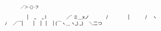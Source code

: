           ／＞-🌱-フ
　　　　　| 　_　 _ l
　 　　　／` ミ＿xノ
　　 　 /　　　 　 |
　　　 /　 ヽ　　 ﾉ
　／￣|　　 |　 |   |
　| (￣ヽ＿_ヽ__) _)
　＼二つ
